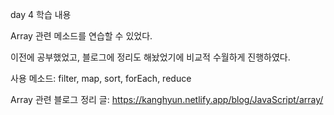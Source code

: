 day 4 학습 내용

Array 관련 메소드를 연습할 수 있었다.

이전에 공부했었고, 블로그에 정리도 해놨었기에 비교적 수월하게 진행하였다.

사용 메소드: filter, map, sort, forEach, reduce

Array 관련 블로그 정리 글: https://kanghyun.netlify.app/blog/JavaScript/array/
